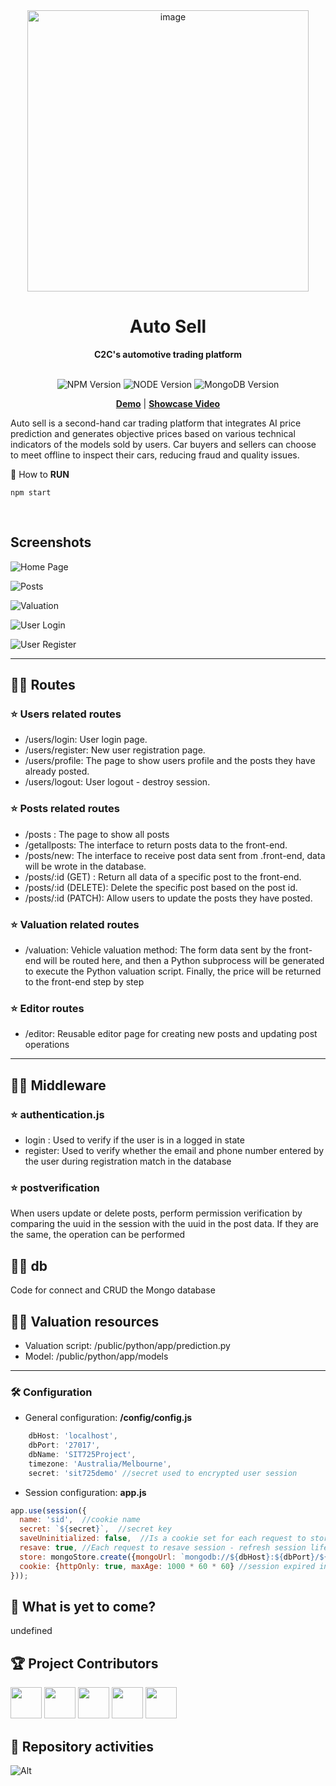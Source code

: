 <div align="center">
  <a href="https://tridiamond.tech" target="_blank" rel="noopener noreferrer">
    <img width="450" alt="image" src="https://www.freelytomorrow.com/images/tmp/posts.png">
  </a>
  <br/>
  <h1> <b> Auto Sell </b></h1>
  <strong>C2C's automotive trading platform</strong>
</div>

<br/>

<p align="center">
  <img alt="NPM Version" src="https://img.shields.io/badge/npm-10.1.0-red">
  <img alt="NODE Version" src="https://img.shields.io/badge/NodeJS-20.9.0-red">
  <img alt="MongoDB Version" src="https://img.shields.io/badge/MongoDB-7.0.0-green">
</p>


<div align="center">

  **[Demo](http://tridiamond.tech)** |
  **[Showcase Video](https://youtube.com)**
</div>

Auto sell is a second-hand car trading platform that integrates AI price prediction and generates objective prices based on various technical indicators of the models sold by users. Car buyers and sellers can choose to meet offline to inspect their cars, reducing fraud and quality issues.

🚀 How to **RUN**
```
npm start
```

<br/>

## Screenshots
![Home Page](https://www.freelytomorrow.com/images/tmp/index.png)

![Posts](https://www.freelytomorrow.com/images/tmp/posts.png)

![Valuation](https://www.freelytomorrow.com/images/tmp/valuation.png)

![User Login](https://www.freelytomorrow.com/images/tmp/login.png)

![User Register](https://www.freelytomorrow.com/images/tmp/register.png)



<hr>



## 🏳️‍🌈 Routes

### ⭐️ Users related routes
- /users/login: User login page.
- /users/register: New user registration page.
- /users/profile: The page to show users profile and the posts they have already posted.
- /users/logout: User logout - destroy session.

### ⭐️ Posts related routes
- /posts : The page to show all posts
- /getallposts: The interface to return posts data to the front-end.
- /posts/new: The interface to receive post data sent from .front-end, data will be wrote in the database.
- /posts/:id (GET) : Return all data of a specific post to the front-end.
- /posts/:id (DELETE): Delete the specific post based on the post id.
- /posts/:id (PATCH): Allow users to update the posts they have posted.

### ⭐️ Valuation related routes
- /valuation: Vehicle valuation method: The form data sent by the front-end will be routed here, and then a Python subprocess will be generated to execute the Python valuation script. Finally, the price will be returned to the front-end step by step

### ⭐️ Editor routes
- /editor: Reusable editor page for creating new posts and updating post operations

<hr>

## 🏳️‍🌈 Middleware

### ⭐️ authentication.js
- login : Used to verify if the user is in a logged in state
- register: Used to verify whether the email and phone number entered by the user during registration match in the database

### ⭐️ postverification
When users update or delete posts, perform permission verification by comparing the uuid in the session with the uuid in the post data. If they are the same, the operation can be performed

## 🏳️‍🌈 db
Code for connect and CRUD the Mongo database

## 🏳️‍🌈 Valuation resources
- Valuation script: /public/python/app/prediction.py
- Model: /public/python/app/models

<hr>

### 🛠 Configuration
- General configuration: **/config/config.js**
``` js
    dbHost: 'localhost',
    dbPort: '27017',
    dbName: 'SIT725Project',
    timezone: 'Australia/Melbourne',
    secret: 'sit725demo' //secret used to encrypted user session
```
- Session configuration: **app.js**
``` js
app.use(session({
  name: 'sid',  //cookie name
  secret: `${secret}`,  //secret key
  saveUninitialized: false,  //Is a cookie set for each request to store the session ID
  resave: true, //Each request to resave session - refresh session lifetime
  store: mongoStore.create({mongoUrl: `mongodb://${dbHost}:${dbPort}/${dbName}`}),
  cookie: {httpOnly: true, maxAge: 1000 * 60 * 60} //session expired in 1 hour
}));
```



## 🚀 What is yet to come?

undefined

## 🏆 Project Contributors

<p>
  <a href="https://github.com/chuny1wang" alt="CHUNYI WANG"><img src="https://avatars.githubusercontent.com/u/60209113?v=4" height="50" width="50"></a>
  <a href="https://github.com/sandhusimranjitsingh" alt="Sandhu Simranjit Singh"><img src="https://avatars.githubusercontent.com/u/79216736?v=4" height="50" width="50"></a>
  <a href="https://github.com/lpliu8899" alt="=LYONS LIU"><img src="https://avatars.githubusercontent.com/u/141409542?v=4" height="50" width="50"></a>
  <a href="https://github.com/aidandeb" alt="=AIDAN MICHAEL DEBERNARDI"><img src="https://avatars.githubusercontent.com/u/132536077?v=4" height="50" width="50"></a>
  <a href="https://github.com/HaixinLiao" alt="=HAIXIN LIAO"><img src="https://avatars.githubusercontent.com/u/151189361?v=4" height="50" width="50"></a>
  

</p>

## 🥇 Repository activities

![Alt](https://repobeats.axiom.co/api/embed/e66a08208dbd898eea4b888e89b670c12b2d9f2a.svg "Repobeats analytics image")
